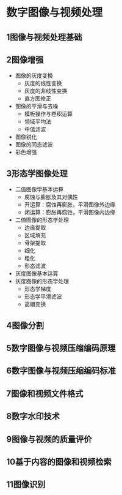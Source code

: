 # 数字图像与视频处理

## 1图像与视频处理基础

## 2图像增强

- 图像的灰度变换
  - 灰度的线性变换
  - 灰度的非线性变换
  - 直方图修正
- 图像的平滑与去噪
  - 模板操作与卷积运算
  - 领域平均法
  - 中值滤波
- 图像锐化
- 图像的同态滤波
- 彩色增强

## 3形态学图像处理

- 二值图像学基本运算
  - 腐蚀与膨胀及其对偶性
  - 开运算：腐蚀再膨胀，平滑图像外边缘
  - 闭运算：膨胀再腐蚀，平滑图像内边缘
- 二值图像的形态学处理
  - 边缘提取
  - 区域填充
  - 骨架提取
  - 细化
  - 粗化
  - 形态滤波
- 灰度图像基本运算
- 灰度图像的形态学处理
  - 形态学梯度
  - 形态学平滑滤波
  - 高帽变换

## 4图像分割

## 5数字图像与视频压缩编码原理

## 6数字图像与视频压缩编码标准

## 7图像和视频文件格式

## 8数字水印技术

## 9图像与视频的质量评价

## 10基于内容的图像和视频检索

## 11图像识别